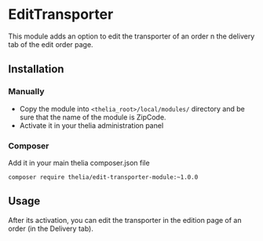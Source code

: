 EditTransporter
===============
 
This module adds an option to edit the transporter of an order n the delivery tab of the edit order page.
 
## Installation
### Manually

* Copy the module into ```<thelia_root>/local/modules/``` directory and be sure that the name of the module is ZipCode.
* Activate it in your thelia administration panel

### Composer

Add it in your main thelia composer.json file

```
composer require thelia/edit-transporter-module:~1.0.0
``` 
## Usage
After its activation, you can edit the transporter in the edition page of an order (in the Delivery tab).